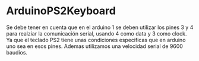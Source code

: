 # ArduinoPS2Keyboard

Se debe tener en cuenta que en el arduino 1 se deben utilizar los pines 3 y 4 para realziar la comunicación serial, usando 4 como data y 3 como clock. Ya que el teclado PS2 tiene unas condiciones especificas que en arduino uno sea en esos pines. Ademas utilizamos una velocidad serial de 9600 baudios. 

